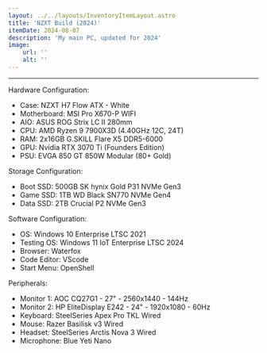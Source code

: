 ```yaml
---
layout: ../../layouts/InventoryItemLayout.astro
title: 'NZXT Build (2024)'
itemDate: 2024-08-07
description: 'My main PC, updated for 2024'
image:
    url: '' 
    alt: ''
---
```

____________________________________________________________________________________________

Hardware Configuration:
<ul>
<li>Case: NZXT H7 Flow ATX - White
<li>Motherboard: MSI Pro X670-P WIFI
<li>AIO: ASUS ROG Strix LC II 280mm
<li>CPU: AMD Ryzen 9 7900X3D (4.40GHz 12C, 24T)
<li>RAM: 2x16GB G.SKILL Flare X5 DDR5-6000
<li>GPU: Nvidia RTX 3070 Ti (Founders Edition)
<li>PSU: EVGA 850 GT 850W Modular (80+ Gold)
</ul>

Storage Configuration:
<ul>
<li>Boot SSD: 500GB SK hynix Gold P31 NVMe Gen3
<li>Game SSD: 1TB WD Black SN770 NVMe Gen4
<li>Data SSD: 2TB Crucial P2 NVMe Gen3
</ul>

Software Configuration:
<ul>
<li>OS: Windows 10 Enterprise LTSC 2021
<li>Testing OS: Windows 11 IoT Enterprise LTSC 2024
<li>Browser: Waterfox
<li>Code Editor: VScode
<li>Start Menu: OpenShell
</ul>

Peripherals:
<ul>
<li>Monitor 1: AOC CQ27G1 - 27" - 2560x1440 - 144Hz
<li>Monitor 2: HP EliteDisplay E242 - 24" - 1920x1080 - 60Hz
<li>Keyboard: SteelSeries Apex Pro TKL Wired
<li>Mouse: Razer Basilisk v3 Wired
<li>Headset: SteelSeries Arctis Nova 3 Wired
<li>Microphone: Blue Yeti Nano
</ul>